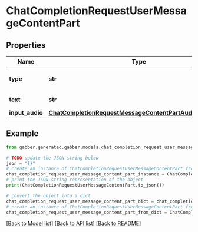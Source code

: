 # ChatCompletionRequestUserMessageContentPart


## Properties

Name | Type | Description | Notes
------------ | ------------- | ------------- | -------------
**type** | **str** | The type of the content part. | 
**text** | **str** | The text content. | 
**input_audio** | [**ChatCompletionRequestMessageContentPartAudioInputAudio**](ChatCompletionRequestMessageContentPartAudioInputAudio.md) |  | 

## Example

```python
from gabber.generated.gabber.models.chat_completion_request_user_message_content_part import ChatCompletionRequestUserMessageContentPart

# TODO update the JSON string below
json = "{}"
# create an instance of ChatCompletionRequestUserMessageContentPart from a JSON string
chat_completion_request_user_message_content_part_instance = ChatCompletionRequestUserMessageContentPart.from_json(json)
# print the JSON string representation of the object
print(ChatCompletionRequestUserMessageContentPart.to_json())

# convert the object into a dict
chat_completion_request_user_message_content_part_dict = chat_completion_request_user_message_content_part_instance.to_dict()
# create an instance of ChatCompletionRequestUserMessageContentPart from a dict
chat_completion_request_user_message_content_part_from_dict = ChatCompletionRequestUserMessageContentPart.from_dict(chat_completion_request_user_message_content_part_dict)
```
[[Back to Model list]](../README.md#documentation-for-models) [[Back to API list]](../README.md#documentation-for-api-endpoints) [[Back to README]](../README.md)



